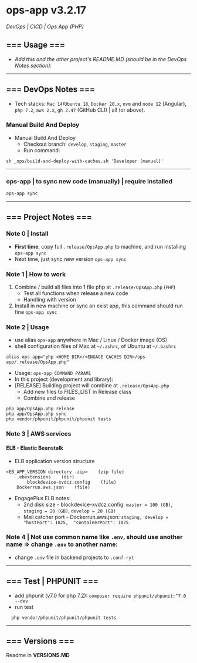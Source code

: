 # ops-app v3.2.17
*DevOps | CICD | Ops App (PHP)*

## === Usage ===
- *Add this and the other project's README.MD (should be in the DevOps Notes section):*


---
## === DevOps Notes ===
- Tech stacks: `Mac 14`/`Ubuntu 18`, `Docker 20.x`, `nvm` and `node 12` (Angular), `php 7.2`, `aws 2.x`, `gh 2.47` (GitHub CLI) | all (or above).
### Manual Build And Deploy
- Manual Build And Deploy
    - Checkout branch: `develop`, `staging`, `master`
    - Run command:
```shell
sh _ops/build-and-deploy-with-caches.sh 'Developer (manual)'
```
---
### ops-app | to sync new code (manually) | require installed
```shell
ops-app sync
```

---
## === Project Notes ===

### Note 0 | Install
- **First time**, copy full `.release/OpsApp.php` to machine, and run installing `ops-app sync`
- Next time, just sync new version `ops-app sync`

### Note 1 | How to work
1. Combine / build all files into 1 file php at `.release/OpsApp.php` (`PHP`)
   - Test all functions when release a new code
   - Handling with version
2. Install in new machine or sync an exist app, this command should run fine `ops-app sync`

### Note 2 | Usage
- use alias `ops-app` anywhere in Mac / Linux / Docker image (OS)
- shell configuration files of Mac at `~/.zshrc`, of Ubuntu at `~/.bashrc`
```shell
alias ops-app="php <HOME DIR>/<ENGAGE CACHES DIR>/ops-app/.release/OpsApp.php"
```
- Usage: `ops-app COMMAND PARAM1`
- In this project (development and library):
- [RELEASE] Building project will combine at `.release/OpsApp.php`
  - Add new files to FILES_LIST in Release class
  - Combine and release
```shell
php app/OpsApp.php release
php app/OpsApp.php sync
php vendor/phpunit/phpunit/phpunit tests
```

### Note 3 | AWS services
#### ELB - Elastic Beanstalk
- ELB application version structure
```
<EB_APP_VERSION directory .zip>    (zip file)
    .ebextensions    (dir)
        blockdevice-xvdcz.config    (file)
    Dockerrun.aws.json    (file)
```
- EngagePlus ELB notes:
  - 2nd disk size - blockdevice-xvdcz.config: `master = 100 (GB)`, `staging = 20 (GB)`, `develop = 20 (GB)`
  - Mail catcher port - Dockerrun.aws.json: `staging, develop =  "hostPort": 1025,  "containerPort": 1025`

### Note 4 | Not use common name like `.env`, should use another name => change `.env` to another name:
- change `.env` file in backend projects to `.conf-ryt`

---
## === Test  | PHPUNIT ===
- add phpunit (v7.0 for php 7.2): `composer require phpunit/phpunit:^7.0 --dev`
- run test
```shell
  php vendor/phpunit/phpunit/phpunit tests
```

---
## === Versions ===
Readme in **VERSIONS.MD**
